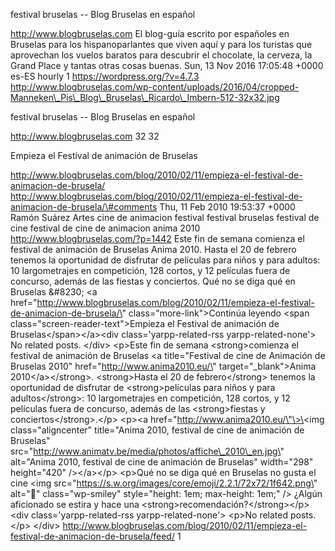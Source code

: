 festival bruselas -- Blog Bruselas en español

http://www.blogbruselas.com El blog-guía escrito por españoles en
Bruselas para los hispanoparlantes que viven aquí y para los turistas
que aprovechan los vuelos baratos para descubrir el chocolate, la
cerveza, la Grand Place y tantas otras cosas buenas. Sun, 13 Nov 2016
17:05:48 +0000 es-ES hourly 1 https://wordpress.org/?v=4.7.3
http://www.blogbruselas.com/wp-content/uploads/2016/04/cropped-Manneken\_Pis\_Blog\_Bruselas\_Ricardo\_Imbern-512-32x32.jpg

festival bruselas -- Blog Bruselas en español

http://www.blogbruselas.com 32 32

Empieza el Festival de animación de Bruselas

http://www.blogbruselas.com/blog/2010/02/11/empieza-el-festival-de-animacion-de-brusela/
http://www.blogbruselas.com/blog/2010/02/11/empieza-el-festival-de-animacion-de-brusela/\#comments
Thu, 11 Feb 2010 19:53:37 +0000 Ramón Suárez Artes cine de animacion
festival festival bruselas festival de cine festival de cine de
animacion anima 2010 http://www.blogbruselas.com/?p=1442 Este fin de
semana comienza el festival de animación de Bruselas Anima 2010. Hasta
el 20 de febrero tenemos la oportunidad de disfrutar de películas para
niños y para adultos: 10 largometrajes en competición, 128 cortos, y 12
películas fuera de concurso, además de las fiestas y conciertos. Qué no
se diga qué en Bruselas &\#8230; \<a
href=\"http://www.blogbruselas.com/blog/2010/02/11/empieza-el-festival-de-animacion-de-brusela/\"
class=\"more-link\"\>Continúa leyendo \<span
class=\"screen-reader-text\"\>Empieza el Festival de animación de
Bruselas\</span\>\</a\>\<div class=\'yarpp-related-rss
yarpp-related-none\'\> No related posts. \</div\> \<p\>Este fin de
semana \<strong\>comienza el festival de animación de Bruselas \<a
title=\"Festival de cine de Animación de Bruselas 2010\"
href=\"http://www.anima2010.eu/\" target=\"\_blank\"\>Anima
2010\</a\>\</strong\>. \<strong\>Hasta el 20 de febrero\</strong\>
tenemos la oportunidad de disfrutar de \<strong\>películas para niños y
para adultos\</strong\>: 10 largometrajes en competición, 128 cortos, y
12 películas fuera de concurso, además de las \<strong\>fiestas y
conciertos\</strong\>.\</p\> \<p\>\<a
href=\"http://www.anima2010.eu/\"\>\<img class=\"aligncenter\"
title=\"Anima 2010, festival de cine de animación de Bruselas\"
src=\"http://www.animatv.be/media/photos/affiche\_2010\_en.jpg\"
alt=\"Anima 2010, festival de cine de animación de Bruselas\"
width=\"298\" height=\"420\" /\>\</a\>\</p\> \<p\>Qué no se diga qué en
Bruselas no gusta el cine \<img
src=\"https://s.w.org/images/core/emoji/2.2.1/72x72/1f642.png\"
alt=\"🙂\" class=\"wp-smiley\" style=\"height: 1em; max-height: 1em;\"
/\> ¿Algún aficionado se estira y hace una
\<strong\>recomendación?\</strong\>\</p\> \<div
class=\'yarpp-related-rss yarpp-related-none\'\> \<p\>No related
posts.\</p\> \</div\>
http://www.blogbruselas.com/blog/2010/02/11/empieza-el-festival-de-animacion-de-brusela/feed/
1
